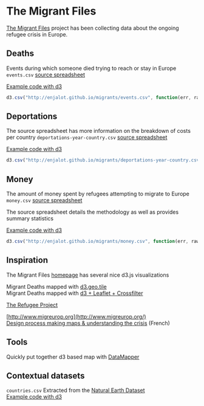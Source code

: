 # The Migrant Files

[The Migrant Files](http://themigrantfiles.com) project has been collecting data about the ongoing refugee crisis in Europe. 


## Deaths
Events during which someone died trying to reach or stay in Europe  
`events.csv` [source spreadsheet](https://docs.google.com/spreadsheets/d/1YNqIzyQfEn4i_be2GGWESnG2Q80E_fLASffsXdCOftI/edit#gid=1085726718)  

[Example code with d3](http://blockbuilder.org/enjalot/7ea44d0bc364b6bddbd8)
```js
d3.csv("http://enjalot.github.io/migrants/events.csv", function(err, rawdata) { ... })
```

## Deportations
The source spreadsheet has more information on the breakdown of costs per country
`deportations-year-country.csv` [source spreadsheet](https://docs.google.com/spreadsheets/d/1rDThuJ1HVTsWWPEvauOIGuY0kd7h8fGkrxebmlMt7h4/edit#gid=0)  

[Example code with d3](http://blockbuilder.org/enjalot/d6696d28fb47fcf8a537)
```js
d3.csv("http://enjalot.github.io/migrants/deportations-year-country.csv", function(err, rawdata) { ... })
```

## Money
The amount of money spent by refugees attempting to migrate to Europe
`money.csv` [source spreadsheet](https://docs.google.com/spreadsheets/d/1cynO8lp6crS4p9kJZUqYUigEB15F2cAwGm7aD9cwoZU/edit#gid=0)  

The source spreadsheet details the methodology as well as provides summary statistics

[Example code with d3](http://blockbuilder.org/enjalot/d6a92a077e78fd33316a)
```js
d3.csv("http://enjalot.github.io/migrants/money.csv", function(err, rawdata) { ... })
```


## Inspiration
The Migrant Files [homepage](http://themigrantfiles.com) has several nice d3.js visualizations

Migrant Deaths mapped with [d3.geo.tile](http://bl.ocks.org/boeric/47aceae44bb5f8b63d7b)  
Migrant Deaths mapped with [d3 + Leaflet + Crossfilter](http://bl.ocks.org/shobhitg/60eec0e1727c6c628728)  

[The Refugee Project](http://www.therefugeeproject.org/)  

[http://www.migreurop.org](http://www.migreurop.org/)  
[Design process making maps & understanding the crisis](http://visionscarto.net/mourir-aux-portes-de-l-europe) (French)

## Tools

Quickly put together d3 based map with [DataMapper](http://datamaps.github.io/)  

## Contextual datasets

`countries.csv`
Extracted from the [Natural Earth Dataset](http://www.naturalearthdata.com/)  
[Example code with d3](http://blockbuilder.org/enjalot/6281f8a4ef5967c74ebe)
